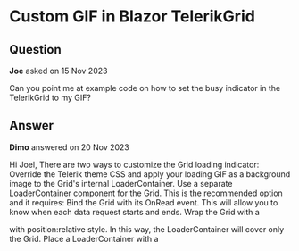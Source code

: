 # Custom GIF in Blazor TelerikGrid

## Question

**Joe** asked on 15 Nov 2023

Can you point me at example code on how to set the busy indicator in the TelerikGrid to my GIF?

## Answer

**Dimo** answered on 20 Nov 2023

Hi Joel, There are two ways to customize the Grid loading indicator: Override the Telerik theme CSS and apply your loading GIF as a background image to the Grid's internal LoaderContainer. Use a separate LoaderContainer component for the Grid. This is the recommended option and it requires: Bind the Grid with its OnRead event. This will allow you to know when each data request starts and ends. Wrap the Grid with a <div> with position:relative style. In this way, the LoaderContainer will cover only the Grid. Place a LoaderContainer with a <Template> inside the <div>. Show and hide the LoaderContainer inside the Grid OnRead handler. Be aware of possible UI thread blockage (see the note below the "Basic LoaderContainer" example). Here is an REPL example for both options. I recommend using a separate LoaderContainer, because it doesn't require knowledge of our internal HTML rendering. For the same reason, this approach is also more future-proof. Regards, Dimo Progress Telerik

### Response

**Joel** answered on 28 Nov 2023

Thanks for the REPL examples. It seems your "Built-in Grid LoaderContainer" example doesn't show the loading gif. I followed that approach on my MVC application so I need to have that approach working. I'll see if I can get it running on my app but because this is a widely available solution you may want to update it.

### Response

**Dimo** commented on 28 Nov 2023

Perhaps your comment is related to this paragraph just above the example? The Grid will not display a loading animation during its initial rendering. The component cannot know when or even if data will be provided to it. Initial automatic loading sign can either show indefinitely, or it could prevent the user from altering any saved Grid state (such as changing filters). If you want a loading animation on the initial load, you can use a LoaderContainer component. See the Grid Loading Animation Live Demo.
